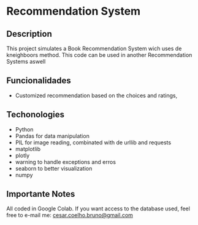 # Recommendation System

## Description
This project simulates a Book Recommendation System wich uses de kneighboors method. This code can be used in another Recommendation Systems aswell

## Funcionalidades
- Customized recommendation based on the choices and ratings,

## Techonologies
- Python
- Pandas for data manipulation
- PIL for image reading, combinated with de urllib and requests
- matplotlib
- plotly
- warning to handle exceptions and erros
- seaborn to better visualization
- numpy


## Importante Notes
All coded in Google Colab. If you want access to the database used, feel free to e-mail me: cesar.coelho.bruno@gmail.com


